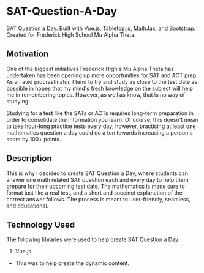 # SAT-Question-A-Day
SAT Question a Day. Built with Vue.js, Tabletop.js, MathJax, and Bootstrap. Created for Frederick High School Mu Alpha Theta.

## Motivation
One of the biggest initiatives Frederick High's Mu Alpha Theta has undertaken has been opening up more opportunities for SAT and ACT prep. As an avid procrastinator, I tend to try and study as close to the test date as possible in hopes that my mind's fresh knowledge on the subject will help me in remembering topics. However, as well as know, that is no way of studying.

Studying for a test like the SATs or ACTs requires long-term preparation in order to consolidate the information you learn. Of course, this doesn't mean to take hour-long practice tests every day; however, practicing at least one mathematics question a day could do a ton towards increasing a person's score by 100+ points.

## Description
This is why I decided to create SAT Question a Day, where students can answer one math related SAT question each and every day to help them prepare for their upcoming test date. The mathematics is made sure to format just like a real test, and a short and succinct explanation of the correct answer follows. The process is meant to user-friendly, seamless, and educational.

## Technology Used
The following libraries were used to help create SAT Question a Day:
1. Vue.js
  - This was to help create the dynamic content.
